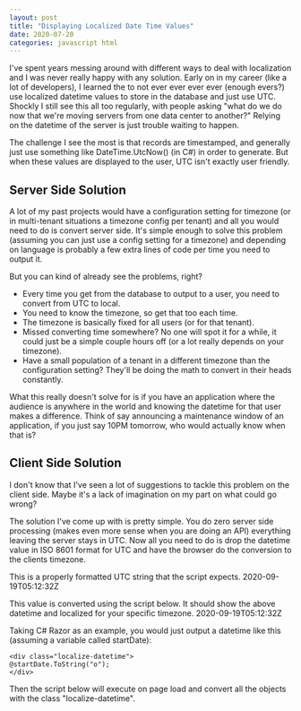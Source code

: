 ```yaml
---
layout: post
title: "Displaying Localized Date Time Values"
date: 2020-07-20
categories: javascript html
---
```


I've spent years messing around with different ways to deal with localization and I was never really happy with any solution.  Early on in my career (like a lot of developers), I learned the to not ever ever ever ever (enough evers?) use localized datetime values to store in the database and just use UTC.  Shockly I still see this all too regularly, with people asking "what do we do now that we're moving servers from one data center to another?"  Relying on the datetime of the server is just trouble waiting to happen.

The challenge I see the most is that records are timestamped, and generally just use something like DateTime.UtcNow() (in C#) in order to generate.  But when these values are displayed to the user, UTC isn't exactly user friendly.

## Server Side Solution

A lot of my past projects would have a configuration setting for timezone (or in multi-tenant situations a timezone config per tenant) and all you would need to do is convert server side.  It's simple enough to solve this problem (assuming you can just use a config setting for a timezone) and depending on language is probably a few extra lines of code per time you need to output it.

But you can kind of already see the problems, right?
- Every time you get from the database to output to a user, you need to convert from UTC to local.
- You need to know the timezone, so get that too each time.
- The timezone is basically fixed for all users (or for that tenant).
- Missed converting time somewhere?  No one will spot it for a while, it could just be a simple couple hours off (or a lot really depends on your timezone).
- Have a small population of a tenant in a different timezone than the configuration setting?  They'll be doing the math to convert in their heads constantly.

What this really doesn't solve for is if you have an application where the audience is anywhere in the world and knowing the datetime for that user makes a difference.  Think of say announcing a maintenance window of an application, if you just say 10PM tomorrow, who would actually know when that is?

## Client Side Solution

I don't know that I've seen a lot of suggestions to tackle this problem on the client side.  Maybe it's a lack of imagination on my part on what could go wrong?

The solution I've come up with is pretty simple.  You do zero server side processing (makes even more sense when you are doing an API) everything leaving the server stays in UTC.  Now all you need to do is drop the datetime value in ISO 8601 format for UTC and have the browser do the conversion to the clients timezone.

This is a properly formatted UTC string that the script expects.
<span>2020-09-19T05:12:32Z</span>

This value is converted using the script below.  It should show the above datetime and localized for your specific timezone.
<span class="localize-datetime">2020-09-19T05:12:32Z</span>

Taking C# Razor as an example, you would just output a datetime like this (assuming a variable called startDate):

```razor
<div class="localize-datetime">
@startDate.ToString("o");
</div>
```

Then the script below will execute on page load and convert all the objects with the class "localize-datetime".

<script src="https://gist.github.com/anlai/3fd9ce1bfcb7919522508cf846eec782.js"></script>
<script type="text/javascript" src="https://gitcdn.link/repo/anlai/3fd9ce1bfcb7919522508cf846eec782/raw/e6df0e369c4bb17f3908ee01025296c8ff997cf5/localize-datetime.js"></script>